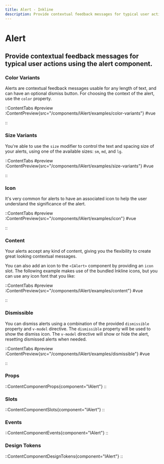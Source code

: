 ```yaml
---
title: Alert - Inkline
description: Provide contextual feedback messages for typical user actions using the alert component.
---
```


# Alert
## Provide contextual feedback messages for typical user actions using the alert component.

### Color Variants
Alerts are contextual feedback messages usable for any length of text, and can have an optional dismiss button. For choosing the context of the alert, use the `color` property.

::ContentTabs
#preview
:ContentPreview{src="/components/IAlert/examples/color-variants"}
#vue
<!-- Autodocs{src="@inkline/inkline/components/IAlert/examples/color-variants.raw.vue" lang="vue"} -->
::

### Size Variants
You're able to use the `size` modifier to control the text and spacing size of your alerts, using one of the available sizes: `sm`, `md`, and `lg`.

::ContentTabs
#preview
:ContentPreview{src="/components/IAlert/examples/size-variants"}
#vue
<!-- Autodocs{src="@inkline/inkline/components/IAlert/examples/size-variants.raw.vue" lang="vue"} -->
::

### Icon
It's very common for alerts to have an associated icon to help the user understand the significance of the alert.

::ContentTabs
#preview
:ContentPreview{src="/components/IAlert/examples/icon"}
#vue
<!-- Autodocs{src="@inkline/inkline/components/IAlert/examples/icon.raw.vue" lang="vue"} -->
::

### Content
Your alerts accept any kind of content, giving you the flexibility to create great looking contextual messages.

You can also add an icon to the `<IAlert>` component by providing an `icon` slot. The following example makes use of the bundled Inkline icons, but you can use any icon font that you like:

::ContentTabs
#preview
:ContentPreview{src="/components/IAlert/examples/content"}
#vue
<!-- Autodocs{src="@inkline/inkline/components/IAlert/examples/content.raw.vue" lang="vue"} -->
::

### Dismissible
You can dismiss alerts using a combination of the provided `dismissible` property and `v-model` directive. The `dismissible` property will be used to show the dismiss icon. The `v-model` directive will show or hide the alert, resetting dismissed alerts when needed.

::ContentTabs
#preview
:ContentPreview{src="/components/IAlert/examples/dismissible"}
#vue
<!-- Autodocs{src="@inkline/inkline/components/IAlert/examples/dismissible.raw.vue" lang="vue"} -->
::

### Props
::ContentComponentProps{component="IAlert"}
::

### Slots
::ContentComponentSlots{component="IAlert"}
::

### Events
::ContentComponentEvents{component="IAlert"}
::

### Design Tokens
::ContentComponentDesignTokens{component="IAlert"}
::
